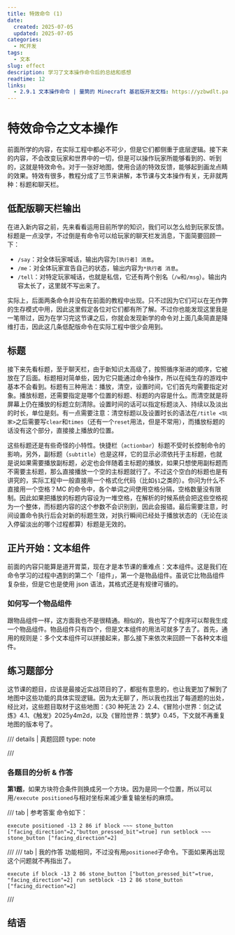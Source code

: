 ```yaml
---
title: 特效命令 (1)
date:
  created: 2025-07-05
  updated: 2025-07-05
categories:
  - MC开发
tags:
  - 文本
slug: effect
description: 学习了文本操作命令后的总结和感想
readtime: 12
links:
  - 2.9.1 文本操作命令 | 量筒的 Minecraft 基岩版开发文档: https://yzbwdlt.pages.dev/docs/tutorials/a1_commands/b2_commands/c9_effect_cmds/d1_text_cmds
---
```


# 特效命令之文本操作

前面所学的内容，在实际工程中都必不可少，但是它们都侧重于底层逻辑。接下来的内容，不会改变玩家和世界中的一切，但是可以操作玩家所能够看到的、听到的，这就是特效命令。对于一张好地图，使用合适的特效反馈，能够起到画龙点睛的效果。特效有很多，教程分成了三节来讲解，本节课与文本操作有关，无非就两种：标题和聊天栏。

<!-- more -->

## 低配版聊天栏输出

在进入新内容之前，先来看看运用目前所学的知识，我们可以怎么给到玩家反馈。标题是一点没学，不过倒是有命令可以给玩家的聊天栏发消息，下面简要回顾一下：

- `/say`：对全体玩家喊话，输出内容为`[执行者] 消息`。
- `/me`：对全体玩家宣告自己的状态，输出内容为`*执行者 消息`。
- `/tell`：对特定玩家喊话，也就是私信，它还有两个别名（`/w`和`/msg`）。输出内容太长了，这里就不写出来了。

实际上，后面两条命令并没有在前面的教程中出现。只不过因为它们可以在无作弊的生存模式中用，因此这里假定各位对它们都有所了解。不过你也能发现这里我是一笔带过，因为在学习完这节课之后，你就会发现新学的命令对上面几条简直是降维打击，因此这几条低配版命令在实际工程中很少会用到。

## 标题

接下来先看标题，至于聊天栏，由于新知识太高级了，按照循序渐进的顺序，它被放在了后面。标题相对简单些，因为它只能通过命令操作，所以在纯生存的游戏中基本不会看到。标题有三种用法：播放，清空，设置时间，它们首先均需要指定对象。播放标题，还需要指定是哪个位置的标题、标题的内容是什么。而清空就是将屏幕上仍在播放的标题立刻清除。设置时间的话可以指定标题淡入、持续以及淡出的时长，单位是刻。有一点需要注意：清空标题以及设置时长的语法在`/title <玩家>`之后需要写`clear`和`times`（还有一个`reset`用法，但是不常用），而播放标题的话没有这个部分，直接接上播放的位置。

这些标题还是有些奇怪的小特性。快捷栏（`actionbar`）标题不受时长控制命令的影响，另外，副标题（`subtitle`）也是这样，它的显示必须依托于主标题，也就是说如果需要播放副标题，必定也会伴随着主标题的播放，如果只想使用副标题而不需要主标题，那么直接播放一个空的主标题就行了。不过这个空白的标题也是有讲究的，实际工程中一般直接用一个格式化代码（比如`§1`之类的）。你问为什么不直接用一个空格？MC 的命令中，各个单词之间使用空格分隔，空格数量没有限制。因此如果把播放的标题内容设为一堆空格，在解析的时候系统会把这些空格视为一个整体，而标题内容的这个参数不会识别到，因此会报错。最后需要注意，时间设置命令执行后会对新的标题生效，对执行瞬间已经处于播放状态的（无论在淡入停留淡出的哪个过程都算）标题是无效的。

## 正片开始：文本组件

前面的内容只能算是道开胃菜，现在才是本节课的重难点：文本组件。这是我们在命令学习的过程中遇到的第二个「组件」，第一个是物品组件。虽说它比物品组件复杂些，但是它也是使用 json 语法，其格式还是有规律可循的。

### 如何写一个物品组件

跟物品组件一样，这方面我也不是很精通。相似的，我也写了个程序可以帮我生成一个物品组件。物品组件只有四个，但是文本组件的用法可就多了去了。首先，通用的规则是：多个文本组件可以拼接起来，那么接下来依次来回顾一下各种文本组件。

## 练习题部分

这节课的题目，应该是最接近实战项目的了，都挺有意思的，也让我更加了解到了地图中这些功能的具体实现逻辑。因为太无聊了，所以我也找出了每道题的出处，经比对，这些题目取材于这些地图：《30 种死法 2》2.4、《冒险小世界：剑之试炼》4.1、《触发》2025y4m2d，以及《冒险世界：筑梦》0.45，下文就不再重复地图的版本号了。

/// details | 真题回顾
    type: note


///

### 各题目的分析 & 作答

**第1题**，如果方块符合条件则换成另一个方块。因为是同一个位置，所以可以用`/execute positioned`与相对坐标来减少重复输坐标的麻烦。

/// tab | 参考答案
命令如下：

```mcfunction {linenums="1"}
execute positioned -13 2 86 if block ~~~ stone_button ["facing_direction"=2,"button_pressed_bit"=true] run setblock ~~~ stone_button ["facing_direction"=2]
```
///
/// tab | 我的作答
功能相同，不过没有用`positioned`子命令。下面如果再出现这个问题就不再指出了。

```mcfunction {linenums="1"}
execute if block -13 2 86 stone_button ["button_pressed_bit"=true, "facing_direction"=2] run setblock -13 2 86 stone_button ["facing_direction"=2]
```
///

## 结语

